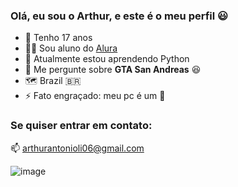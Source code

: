 ### Olá, eu sou o Arthur, e este é o meu perfil  😃

- 🎂 Tenho 17 anos
- 👨‍🎓 Sou aluno do [Alura](https://www.alura.com.br)
- 🌱 Atualmente estou aprendendo Python
- 💬 Me pergunte sobre **GTA San Andreas** 😆
- 🗺️ Brazil 🇧🇷
- ⚡ Fato engraçado: meu pc é um 💩

### Se quiser entrar em contato:
📫 arthurantonioli06@gmail.com

![image](https://github.com/Arthurzera01/arthurzera01/assets/137836996/5eb657f4-3b6e-49de-a05f-903cee02362f)

